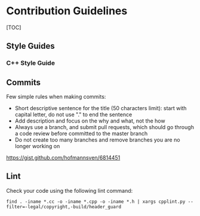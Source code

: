 # Contribution Guidelines

[TOC]

## Style Guides

### C++ Style Guide



## Commits

Few simple rules when making commits:

* Short descriptive sentence for the title (50 characters limit): start with capital letter, do not use "." to end the sentence
* Add description and focus on the why and what, not the how
* Always use a branch, and submit pull requests, which should go through a code review before committed to the master branch
* Do not create too many branches and remove branches you are no longer working on

https://gist.github.com/hofmannsven/6814451

## Lint

Check your code using the following lint command:

```
find . -iname *.cc -o -iname *.cpp -o -iname *.h | xargs cpplint.py --filter=-legal/copyright,-build/header_guard
```
